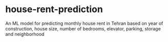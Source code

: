 # house-rent-prediction
An ML model for predicting monthly house rent in Tehran based on year of construction, house size, number of bedrooms, elevator, parking, storage and neighborhood
